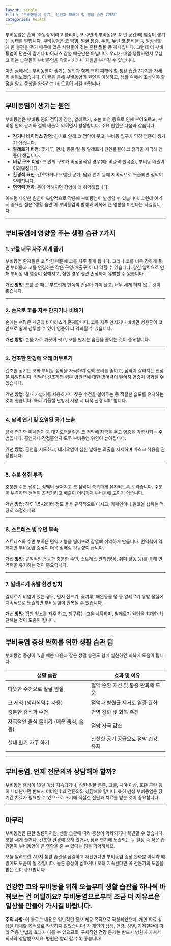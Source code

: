 ```yaml
---
layout: single
title: "부비동염이 생기는 원인과 피해야 할 생활 습관 7가지"
categories: health
---
```

부비동염은 흔히 ‘축농증’이라고 불리며, 코 주변의 부비동(코 속 빈 공간)에 염증이 생기는 상태를 말합니다. 부비동염은 코 막힘, 얼굴 통증, 두통, 누런 코 분비물 등 일상생활에 큰 불편을 주기 때문에 많은 사람들이 겪는 흔한 질환 중 하나입니다. 그런데 이 부비동염이 단순히 감기나 바이러스 감염 때문만은 아닙니다. 우리가 매일 생활하면서 무심코 하는 습관들이 부비동염을 악화시키거나 재발을 부추길 수 있습니다.

이번 글에서는 부비동염이 생기는 원인과 함께 특히 피해야 할 생활 습관 7가지를 자세히 살펴보겠습니다. 이 글을 통해 부비동염의 원인을 이해하고, 생활 속에서 조심해야 할 점을 알고 증상을 완화하는 데 도움이 되길 바랍니다.

---

## 부비동염이 생기는 원인

부비동염은 부비동 안의 점막이 감염, 알레르기, 또는 비염 등으로 인해 부어오르고, 부비동 안의 공기와 점액 배출이 막히면서 발생합니다. 주요 원인은 다음과 같습니다.

- **감기나 바이러스 감염**: 감기로 인해 코 점막이 붓고, 부비동 입구가 막혀 염증이 생기기 쉽습니다.
- **알레르기 비염**: 꽃가루, 먼지, 동물 털 등 알레르기 원인물질이 코 점막을 자극해 염증이 생깁니다.
- **비강 구조 이상**: 코 안의 구조가 비정상적일 경우(예: 비중격 만곡증), 부비동 배출이 어려워집니다.
- **환경적 요인**: 건조하거나 오염된 공기, 담배 연기 등에 지속적으로 노출되면 점막이 약해집니다.
- **면역력 저하**: 몸이 약해지면 감염에 더 취약해집니다.

이처럼 다양한 원인이 복합적으로 작용해 부비동염이 발생할 수 있습니다. 그런데 여기서 중요한 점은 ‘생활 습관’이 부비동염의 발생과 회복에 큰 영향을 미친다는 사실입니다.

---

## 부비동염에 영향을 주는 생활 습관 7가지

### 1. 코를 너무 자주 세게 풀기

부비동염 환자들은 코 막힘 때문에 코를 자주 풀게 됩니다. 그러나 코를 너무 강하게 풀면 부비동과 코를 연결하는 작은 구멍(배출구)이 더 막힐 수 있습니다. 강한 압력으로 인해 부비동 내 염증이 심해지고, 심한 경우 혈관 손상까지 유발할 수 있습니다.

**개선 방법**: 코를 풀 때는 부드럽게 한쪽씩 번갈아 가며 풀고, 너무 세게 하지 않는 것이 좋습니다.

---

### 2. 손으로 코를 자주 만지거나 비비기

손에는 수많은 세균과 바이러스가 존재합니다. 코를 자주 만지거나 비비면 병원균이 코 안으로 쉽게 침투할 수 있어 염증이 더 악화될 수 있습니다.

**개선 방법**: 손을 자주 깨끗이 씻고, 코를 만지는 습관을 줄이는 것이 중요합니다.

---

### 3. 건조한 환경에 오래 머무르기

건조한 공기는 코와 부비동 점막을 자극하여 점액 분비를 줄이고, 점막이 갈라지는 현상을 유발합니다. 점막이 건조하면 외부 병원균에 대한 방어력이 떨어져 염증이 악화될 수 있습니다.

**개선 방법**: 실내 가습기를 사용하거나 젖은 수건을 걸어두는 등 적절한 습도를 유지하는 것이 좋습니다. 특히 겨울철 난방기 사용 시 더욱 신경 써야 합니다.

---

### 4. 담배 연기 및 오염된 공기 노출

담배 연기와 미세먼지 등 대기오염물질은 코 점막에 자극을 주고 염증을 악화시키는 주범입니다. 흡연자나 간접흡연자 모두 부비동염 위험이 높아집니다.

**개선 방법**: 금연을 시도하고, 대기오염이 심한 날에는 외출을 자제하며 마스크 착용을 권장합니다.

---

### 5. 수분 섭취 부족

충분한 수분 섭취는 점액이 묽어지고 코 점막이 촉촉하게 유지되도록 도와줍니다. 수분이 부족하면 점액이 끈적거리고 배출이 어려워져 부비동에 고이기 쉽습니다.

**개선 방법**: 하루 1.5~2리터 정도 물을 규칙적으로 마시고, 카페인이나 알코올 섭취는 적당히 조절하세요.

---

### 6. 스트레스 및 수면 부족

스트레스와 수면 부족은 면역 기능을 떨어뜨려 감염에 취약하게 만듭니다. 면역력이 약해지면 부비동염 증상이 더욱 심해질 가능성이 큽니다.

**개선 방법**: 규칙적인 운동과 충분한 수면, 스트레스 관리(명상, 취미 활동 등)를 통해 면역력을 유지하는 것이 중요합니다.

---

### 7. 알레르기 유발 환경 방치

알레르기 비염이 있는 경우, 먼지 진드기, 꽃가루, 애완동물 털 등 알레르기 유발 물질에 지속적으로 노출되면 부비동염이 반복될 수 있습니다.

**개선 방법**: 집안 청소를 자주 하고, 침구류는 고온 세탁하며, 알레르기 원인을 최대한 차단하는 것이 도움이 됩니다.

---

## 부비동염 증상 완화를 위한 생활 습관 팁

부비동염 증상이 있을 때는 다음과 같은 생활 습관도 함께 실천하면 회복에 도움이 됩니다.

| 생활 습관 | 효과 및 이유 |
|-------------|----------------|
| 따뜻한 수건으로 얼굴 찜질 | 혈액 순환 개선 및 통증 완화에 도움 |
| 코 세척 (생리식염수 사용) | 점액과 병원균 제거로 염증 완화 |
| 충분한 휴식과 수면 | 면역 강화 및 회복 촉진 |
| 자극적인 음식 줄이기 (매운 음식, 술 등) | 점막 자극 감소 |
| 실내 환기 자주 하기 | 신선한 공기 공급으로 점막 건강 유지 |

---

## 부비동염, 언제 전문의와 상담해야 할까?

부비동염 증상이 10일 이상 지속되거나, 심한 얼굴 통증, 고열, 시야 이상, 호흡 곤란 등이 나타난다면 반드시 이비인후과 전문의와 상담해야 합니다. 특히 만성 부비동염은 장기간 치료가 필요할 수 있으므로 조기에 적절한 진단과 치료를 받는 것이 중요합니다.

---

## 마무리

부비동염은 흔한 질환이지만, 생활 습관에 따라 증상이 악화되거나 재발할 수 있습니다. 코를 세게 풀거나, 건조한 환경에 오래 있거나, 담배 연기에 노출되는 등 일상 속 작은 습관들이 부비동염에 큰 영향을 줄 수 있다는 점을 기억하세요.

오늘 알려드린 7가지 생활 습관을 점검하고 개선한다면 부비동염 증상 완화뿐 아니라 예방에도 도움이 될 것입니다. 물론 증상이 심하거나 오래 지속된다면 꼭 전문가의 도움을 받는 것이 중요합니다.

건강한 코와 부비동을 위해 오늘부터 생활 습관을 하나씩 바꿔보는 건 어떨까요? 부비동염으로부터 조금 더 자유로운 일상을 만들어 가시길 바랍니다.
---

**주의 사항**: 이 블로그 내용은 일반적인 정보 제공 목적으로 작성되었으며, 개인 의료 상담을 대체할 목적으로 작성하지 않았습니다! 각 개인의 상태, 연령, 성별, 기저질환에 따라 적용 방법과 효과가 다를 수 있으므로, 구체적인 건강 문제는 반드시 병원에 가셔서 의사와 상담받으세요! 병원은 빨리 갈 수록 좋습니다!
